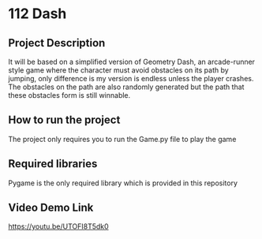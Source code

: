 # 112 Dash
## Project Description
It will be based on a simplified version of Geometry Dash, an arcade-runner style game where the character must avoid obstacles on its path by jumping, only difference is my version is endless unless the player crashes. The obstacles on the path are also randomly generated but the path that these obstacles form is still winnable.

## How to run the project
The project only requires you to run the Game.py file to play the game

## Required libraries
Pygame is the only required library which is provided in this repository

## Video Demo Link
https://youtu.be/UTOFI8T5dk0
